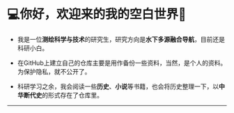 # 💻你好，欢迎来的我的空白世界👋

- 我是一位**测绘科学与技术**的研究生，研究方向是**水下多源融合导航**，目前还是科研小白。

- 在GitHub上建立自己的仓库主要是用作备份一些资料，当然，是个人的资料。为保护隐私，就不公开了。

- 科研学习之余，我会阅读一些**历史**、**小说**等书籍，也会将历史整理一下，以**中华断代史**的形式存在了仓库里。

---
